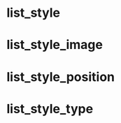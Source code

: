 <link type="text/css" rel="stylesheet" href="../style.css" />

# list_style

# list_style_image

# list_style_position

# list_style_type
